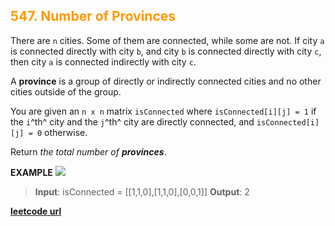 <h2 style="color:#F90;">547. Number of Provinces</h2>

There are `n` cities. Some of them are connected, while some are not. If city `a` is connected directly with city `b`, and city `b` is connected directly with city `c`, then city `a` is connected indirectly with city `c`.

A **province** is a group of directly or indirectly connected cities and no other cities outside of the group.

You are given an `n x n` matrix `isConnected` where `isConnected[i][j] = 1` if the `i`^th^ city and the `j`^th^ city are directly connected, and `isConnected[i][j] = 0` otherwise.

Return *the total number of **provinces***.

**EXAMPLE**
<img src="https://assets.leetcode.com/uploads/2020/12/24/graph1.jpg"></img>
>**Input**: isConnected = \[[1,1,0],[1,1,0],[0,0,1]]
**Output**: 2

**[leetcode url](https://leetcode.com/problems/number-of-provinces/description)**
